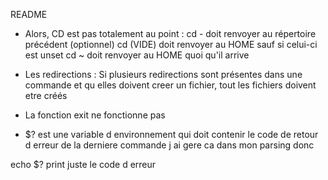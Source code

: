 README

- Alors, CD est pas totalement au point :
cd - doit renvoyer au répertoire précédent (optionnel)
cd (VIDE) doit renvoyer au HOME sauf si celui-ci est unset
cd ~ doit renvoyer au HOME quoi qu'il arrive

- Les redirections :
Si plusieurs redirections sont présentes dans une commande et qu elles
doivent creer un fichier, tout les fichiers doivent etre créés

- La fonction exit ne fonctionne pas

- $? est une variable d environnement qui doit contenir le code de retour d erreur de la derniere commande
j ai gere ca dans mon parsing donc

echo $?
print juste le code d erreur